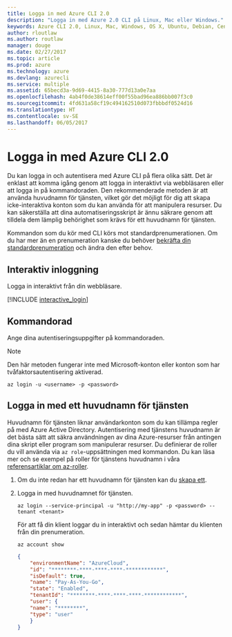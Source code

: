 ```yaml
---
title: Logga in med Azure CLI 2.0
description: "Logga in med Azure 2.0 CLI på Linux, Mac eller Windows."
keywords: Azure CLI 2.0, Linux, Mac, Windows, OS X, Ubuntu, Debian, CentOS, RHEL, SUSE, CoreOS, Docker, Windows, Python, PIP
author: rloutlaw
ms.author: routlaw
manager: douge
ms.date: 02/27/2017
ms.topic: article
ms.prod: azure
ms.technology: azure
ms.devlang: azurecli
ms.service: multiple
ms.assetid: 65becd3a-9d69-4415-8a30-777d13a0e7aa
ms.openlocfilehash: 4ab4f0de38614eff00f55bad96ea886bb007f3c0
ms.sourcegitcommit: 4fd631a58cf19c494162510d073fbbbdf0524d16
ms.translationtype: HT
ms.contentlocale: sv-SE
ms.lasthandoff: 06/05/2017
---
```

# <a name="log-in-with-azure-cli-20"></a>Logga in med Azure CLI 2.0

Du kan logga in och autentisera med Azure CLI på flera olika sätt. Det är enklast att komma igång genom att logga in interaktivt via webbläsaren eller att logga in på kommandoraden. Den rekommenderade metoden är att använda huvudnamn för tjänsten, vilket gör det möjligt för dig att skapa icke-interaktiva konton som du kan använda för att manipulera resurser. Du kan säkerställa att dina automatiseringsskript är ännu säkrare genom att tilldela dem lämplig behörighet som krävs för ett huvudnamn för tjänsten.

Kommandon som du kör med CLI körs mot standardprenumerationen.  Om du har mer än en prenumeration kanske du behöver [bekräfta din standardprenumeration](manage-azure-subscriptions-azure-cli.md) och ändra den efter behov.

## <a name="interactive-log-in"></a>Interaktiv inloggning

Logga in interaktivt från din webbläsare.

[!INCLUDE [interactive_login](includes/interactive-login.md)]

## <a name="command-line"></a>Kommandorad

Ange dina autentiseringsuppgifter på kommandoraden.

> [!Note]
> Den här metoden fungerar inte med Microsoft-konton eller konton som har tvåfaktorsautentisering aktiverad.

```azurecli-interactive
az login -u <username> -p <password>
```

## <a name="logging-in-with-a-service-principal"></a>Logga in med ett huvudnamn för tjänsten

Huvudnamn för tjänsten liknar användarkonton som du kan tillämpa regler på med Azure Active Directory.
Autentisering med tjänstens huvudnamn är det bästa sätt att säkra användningen av dina Azure-resurser från antingen dina skript eller program som manipulerar resurser.
Du definierar de roller du vill använda via `az role`-uppsättningen med kommandon.
Du kan läsa mer och se exempel på roller för tjänstens huvudnamn i våra [referensartiklar om az-roller](https://docs.microsoft.com/cli/azure/role.md).

1. Om du inte redan har ett huvudnamn för tjänsten kan du [skapa ett](create-an-azure-service-principal-azure-cli.md).

1. Logga in med huvudnamnet för tjänsten.

   ```azurecli-interactive
   az login --service-principal -u "http://my-app" -p <password> --tenant <tenant>
   ```

   För att få din klient loggar du in interaktivt och sedan hämtar du klienten från din prenumeration.

   ```azurecli
   az account show
   ```

   ```json
   {
       "environmentName": "AzureCloud",
       "id": "********-****-****-****-************",
       "isDefault": true,
       "name": "Pay-As-You-Go",
       "state": "Enabled",
       "tenantId": "********-****-****-****-************",
       "user": {
       "name": "********",
       "type": "user"
       }
   }
   ```